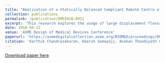 ```yaml
---
title: "Realization of a Statically Balanced Compliant Remote Centre of Motion Mechanism for Robotic Surgery"
collection: publications
permalink: /publication/DMD2018-6911
excerpt: 'This research explores the usage of large displacement flexural joints in developing a remote centre of motion mechanism for robot assisted minimally invasive surgery so as to prevent wear, backlash, loss of haptic feedback and need for lubrication. As the mechanism is monolithic, sensorless force estimation by using current is possible. A methodology for static balancing of the mechanism is also described.'
date: 2018-04-12
venue: 'ASME Design of Medical Devices Conference'
paperurl: 'https://asmedigitalcollection.asme.org/BIOMED/proceedings/DMD2018/40789/V001T07A011/271886'
citation: 'Karthik Chandrasekaran, Adarsh Somayaji, Asokan Thondiyath &quot;Realization of a Statically Balanced Compliant Remote Centre of Motion Mechanism for Robotic Surgery &quot; <i>ASME Design of Medical Devices Conference 2018</i>.'
---
```


[Download paper here](https://asmedigitalcollection.asme.org/BIOMED/proceedings/DMD2018/40789/V001T07A011/271886)

<!--Recommended citation: 'Karthik Chandrasekaran, Adarsh Somayaji, Asokan Thondiyath &quot;Realization of a Statically Balanced Compliant Remote Centre of Motion Mechanism for Robotic Surgery &quot; <i>ASME Design of Medical Devices Conference 2018</i>.
